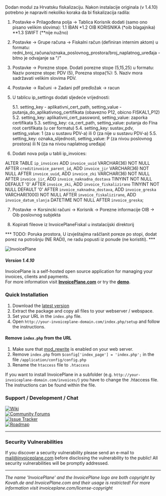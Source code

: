Dodan modul za Hrvatsku fiskalizaciju. Nakon instalacije originala (v 1.4.10) potrebno je napraviti nekoliko koraka da bi fiskalizacija radila: 


1. Postavke-> Prilagođena polja -> Tablica Korisnik dodati (samo ono pisano velikim slovima):
  1.1 IBAN 
  *1.2 OIB KORISNIKA (*oib blagajnika)
  **1.3 SWIFT (**nije nužno)

2. Postavke -> Grupe računa -> Fiskalni račun (definiran internim aktom) u formatu:
  redni_broj_računa/oznaka_poslovnog_prostora/broj_naplatnog_uređaja  - bitno je odvajanje sa "/"

3. Postavke -> Porezne stope. Dodati porezne stope (5,15,25) u formatu: Naziv porezne stope: PDV (5), Porezna stopa(%): 5. Naziv mora sadržavati velikim slovima PDV.

4. Postavke -> Računi -> Zadani pdf predložak  -> racun

5. U tablicu ip_settings dodati sljedeće vrijednosti:

    5.1. setting_key - aplikativni_cert_path, setting_value - putanja_do_aplikativnog_certifikata (obavezno P12, obicno FISKAL1_P12)
    5.2. setting_key: aplikativni_cert_password, setting_value: zaporka certifikata
    5.3. setting_key: ca_cert_path, setting_value: putanja do FIna root certifikata (u cer formatu)
    5.4. setting_key: sustav_pdv, setting_value: 1 (za u sustavu PDV-a) ili 0 (za nije u sustavu PDV-a)
    5.5. setting_key: oznaka_slijednosti, setting_value: P (za nivou poslovnog prostora) ili N (za na nivou naplatnog uređaja)


6. Dodati nova polja u tabli ip_invoices:

ALTER TABLE `ip_invoices` ADD `invoice_uuid` VARCHAR(36) NOT NULL AFTER `creditinvoice_parent_id`, ADD `invoice_jir` VARCHAR(36) NOT NULL AFTER `invoice_uuid`, ADD `invoice_zki` VARCHAR(36) NOT NULL AFTER `invoice_jir`, ADD `invoice_naknadna_dostava` TINYINT NOT NULL DEFAULT '0' AFTER `invoice_zki`, ADD `invoice_fiskalizirano` TINYINT NOT NULL DEFAULT '0' AFTER `invoice_naknadna_dostava`, ADD `invoice_greska` VARCHAR(1000) NOT NULL AFTER `invoice_fiskalizirano`, ADD `invoice_datum_slanja` DATETIME NOT NULL AFTER `invoice_greska`;

7. Postavke -> Korsincki računi -> Korisnik -> Porezne informacije OIB -> Oib poslovnog subjekta

8. Kopirati fileove iz InvoicePlaneFiskal u instalacijski direktorij


*** TODO: Poruka prostora, U izvještajima raščlanit poreze po stopi, dodat porez na potrošnju (NE RADI), ne radu popusti iz ponude (ne koristiti). ***  


![InvoicePlane](http://invoiceplane.com/content/logo/PNG/logo_300x150.png)
#### _Version 1.4.10_

InvoicePlane is a self-hosted open source application for managing your invoices, clients and payments.    
For more information visit __[InvoicePlane.com](https://invoiceplane.com)__ or try the __[demo](https://demo.invoiceplane.com)__.

### Quick Installation

1. Download the [latest version](https://invoiceplane.com/downloads)
2. Extract the package and copy all files to your webserver / webspace.
3. Set your URL in the `index.php` file.
4. Open `http://your-invoiceplane-domain.com/index.php/setup` and follow the instructions.

#### Remove `index.php` from the URL

1. Make sure that [mod_rewrite](https://go.invoiceplane.com/apachemodrewrite) is enabled on your web server.
2. Remove `index.php` from `$config['index_page'] = 'index.php';` in the file `/application/config/config.php`
3. Rename the `htaccess` file to `.htaccess`

If you want to install InvoicePlane in a subfolder (e.g. `http://your-invoiceplane-domain.com/invoices/`) you have to change the .htaccess file. The instructions can be found within the file.

### Support / Development / Chat

[![Wiki](https://img.shields.io/badge/Help%3A-Official%20Wiki-429ae1.svg)](https://wiki.invoiceplane.com/)    
[![Community Forums](https://img.shields.io/badge/Help%3A-Community%20Forums-429ae1.svg)](https://community.invoiceplane.com/)    
[![Issue Tracker](https://img.shields.io/badge/Development%3A-Issue%20Tracker-429ae1.svg)](https://development.invoiceplane.com/)    
[![Roadmap](https://img.shields.io/badge/Development%3A-Roadmap-429ae1.svg)](https://go.invoiceplane.com/roadmapv1) 

---

### Security Vulnerabilities

If you discover a security vulnerability please send an e-mail to mail@invoiceplane.com before disclosing the vulnerability to the public!
All security vulnerabilities will be promptly addressed.

---
  
*The name 'InvoicePlane' and the InvoicePlane logo are both copyright by Kovah.de and InvoicePlane.com
and their usage is restricted! For more information visit invoiceplane.com/license-copyright*
